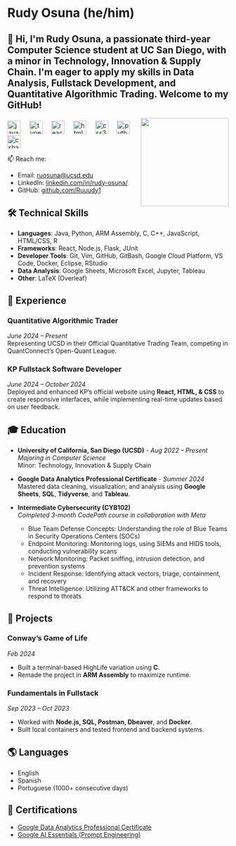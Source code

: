 # Rudy Osuna (he/him)


<h2 align="left">👋 Hi, I'm Rudy Osuna, a passionate third-year Computer Science student at UC San Diego, with a minor in Technology, Innovation & Supply Chain. I'm eager to apply my skills in Data Analysis, Fullstack Development, and Quantitative Algorithmic Trading. Welcome to my GitHub!</h2>


<img align="right" height="200" src="https://md-tabassum-hossain-emon.netlify.app/project/machine_learning/featured.gif"  />

###

<div align="left">
  <img src="https://cdn.jsdelivr.net/gh/devicons/devicon/icons/javascript/javascript-original.svg" height="30" alt="javascript logo"  />
  <img width="12" />
  <img src="https://cdn.jsdelivr.net/gh/devicons/devicon/icons/typescript/typescript-original.svg" height="30" alt="typescript logo"  />
  <img width="12" />
  <img src="https://cdn.jsdelivr.net/gh/devicons/devicon/icons/react/react-original.svg" height="30" alt="react logo"  />
  <img width="12" />
  <img src="https://cdn.jsdelivr.net/gh/devicons/devicon/icons/html5/html5-original.svg" height="30" alt="html5 logo"  />
  <img width="12" />
  <img src="https://cdn.jsdelivr.net/gh/devicons/devicon/icons/css3/css3-original.svg" height="30" alt="css3 logo"  />
  <img width="12" />
  <img src="https://cdn.jsdelivr.net/gh/devicons/devicon/icons/python/python-original.svg" height="30" alt="python logo"  />
  <img width="12" />
  <img src="https://cdn.jsdelivr.net/gh/devicons/devicon/icons/csharp/csharp-original.svg" height="30" alt="csharp logo"  />
</div>



📫 Reach me: 
- Email: [ruosuna@ucsd.edu](mailto:ruosuna@ucsd.edu)
- LinkedIn: [linkedin.com/in/rudy-osuna/](https://linkedin.com/in/rudy-osuna/)
- GitHub: [github.com/Ruuudy1](https://github.com/Ruuudy1)

## 🛠️ Technical Skills

- **Languages**: Java, Python, ARM Assembly, C, C++, JavaScript, HTML/CSS, R
- **Frameworks**: React, Node.js, Flask, JUnit
- **Developer Tools**: Git, Vim, GitHub, GitBash, Google Cloud Platform, VS Code, Docker, Eclipse, RStudio
- **Data Analysis**: Google Sheets, Microsoft Excel, Jupyter, Tableau
- **Other**: LaTeX (Overleaf)

## 💼 Experience

### Quantitative Algorithmic Trader
*June 2024 – Present*  
Representing UCSD in their Official Quantitative Trading Team, competing in QuantConnect’s Open-Quant League.

### KP Fullstack Software Developer
*June 2024 – October 2024*  
Deployed and enhanced KP’s official website using **React, HTML, & CSS** to create responsive interfaces, while implementing real-time updates based on user feedback.

## 🎓 Education

- **University of California, San Diego (UCSD)** - *Aug 2022 – Present*  
  *Majoring in Computer Science*  
  Minor: Technology, Innovation & Supply Chain

- **Google Data Analytics Professional Certificate** - *Summer 2024*  
  Mastered data cleaning, visualization, and analysis using **Google Sheets**, **SQL**, **Tidyverse**, and **Tableau**.

- **Intermediate Cybersecurity (CYB102)**  
  *Completed 3-month CodePath course in collaboration with Meta*  
  - Blue Team Defense Concepts: Understanding the role of Blue Teams in Security Operations Centers (SOCs)  
  - Endpoint Monitoring: Monitoring logs, using SIEMs and HIDS tools, conducting vulnerability scans  
  - Network Monitoring: Packet sniffing, intrusion detection, and prevention systems  
  - Incident Response: Identifying attack vectors, triage, containment, and recovery  
  - Threat Intelligence: Utilizing ATT&CK and other frameworks to respond to threats

## 🌟 Projects

### Conway’s Game of Life
*Feb 2024*  
- Built a terminal-based HighLife variation using **C**.  
- Remade the project in **ARM Assembly** to maximize runtime.

### Fundamentals in Fullstack
*Sep 2023 – Oct 2023*  
- Worked with **Node.js, SQL, Postman, Dbeaver**, and **Docker**.  
- Built local containers and tested frontend and backend systems.

## 🌎 Languages
- English
- Spanish
- Portuguese (1000+ consecutive days)

## 📜 Certifications
- [Google Data Analytics Professional Certificate](https://coursera.org/verify/professional-cert/M7W4J59Z3GRU)
- [Google AI Essentials (Prompt Engineering)](https://coursera.org/verify/YH46N5F8QHYO)
